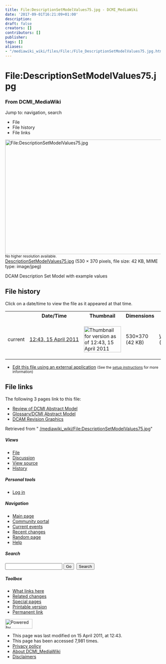 ```yaml
---
title: File:DescriptionSetModelValues75.jpg - DCMI_MediaWiki
date: '2017-09-01T16:21:09+01:00'
description: 
draft: false
creators: []
contributors: []
publisher: 
tags: []
aliases:
- "/mediawiki_wiki/files/File:/File_DescriptionSetModelValues75.jpg.html"
---
```


<a id="top"></a>
# File:DescriptionSetModelValues75.jpg

### From DCMI\_MediaWiki

Jump to: navigation, search
<!-- start content -->
- File
- File history
- File links

 [<img alt="File:DescriptionSetModelValues75.jpg" src="/images/5/5f/DescriptionSetModelValues75.jpg" width="530" height="370">](/mediawiki_wiki/files/DescriptionSetModelValues75.jpg)  
<small>No higher resolution available.</small>  
 [DescriptionSetModelValues75.jpg](/images/5/5f/DescriptionSetModelValues75.jpg)‎ (530 × 370 pixels, file size: 42 KB, MIME type: image/jpeg)

DCAM Description Set Model with example values

<!-- 
NewPP limit report
Preprocessor node count: 1/1000000
Post-expand include size: 0/2097152 bytes
Template argument size: 0/2097152 bytes
Expensive parser function count: 0/100
-->
## File history

Click on a date/time to view the file as it appeared at that time.

<table class="wikitable filehistory">
  <tr>
    <td></td>
    <th>Date/Time</th>
    <th>Thumbnail</th>
    <th>Dimensions</th>
    <th>User</th>
    <th>Comment</th>
  </tr>
  <tr>
    <td>current</td>
    <td class="filehistory-selected" style="white-space: nowrap;"><a href="/mediawiki_wiki/files/DescriptionSetModelValues75.jpg">12:43, 15 April 2011</a></td>
    <td><a href="/images/5/5f/DescriptionSetModelValues75.jpg"><img alt="Thumbnail for version as of 12:43, 15 April 2011" src="/images/5/5f/DescriptionSetModelValues75.jpg" width="120" height="84"></a></td>
    <td>530×370 <span style="white-space: nowrap;">(42 KB)</span>
    </td>
    <td>
      <a href="/index.php/User:WikiSysop" title="User:WikiSysop" class="mw-userlink">WikiSysop</a> <span style="white-space: nowrap;"> <span class="mw-usertoollinks">(<a href="/index.php?title=User_talk:WikiSysop&amp;action=edit&amp;redlink=1" class="new" title="User talk:WikiSysop (page does not exist)">Talk</a> | <a href="/index.php/Special:Contributions/WikiSysop" title="Special:Contributions/WikiSysop">contribs</a>)</span></span>
    </td>
    <td> <span class="comment">(DCAM Description Set Model with example values)</span>
    </td>
  </tr>
</table>

  

- [Edit this file using an external application](/index.php?title=File:DescriptionSetModelValues75.jpg&action=edit&externaledit=true&mode=file "File:DescriptionSetModelValues75.jpg") <small>(See the <a href="http://www.mediawiki.org/wiki/Manual:External_editors" class="external text" rel="nofollow">setup instructions</a> for more information)</small>

## File links

The following 3 pages link to this file:

- [Review of DCMI Abstract Model](/index.php/Review_of_DCMI_Abstract_Model "Review of DCMI Abstract Model")
- [Glossary/DCMI Abstract Model](/index.php/Glossary/DCMI_Abstract_Model "Glossary/DCMI Abstract Model")
- [DCAM Revision Graphics](/index.php/DCAM_Revision_Graphics "DCAM Revision Graphics")

Retrieved from " [/mediawiki_wiki/File:DescriptionSetModelValues75.jpg](/mediawiki_wiki/files/File:/File:DescriptionSetModelValues75.jpg.html)"

<!-- end content -->

##### Views

- [File](/mediawiki_wiki/files/File:/File:DescriptionSetModelValues75.jpg.html)
- [Discussion](/index.php?title=File_talk:DescriptionSetModelValues75.jpg&action=edit&redlink=1 "Discussion about the content page [t]")
- [View source](/index.php?title=File:DescriptionSetModelValues75.jpg&action=edit "This page is protected.
You can view its source [e]")
- [History](/index.php?title=File:DescriptionSetModelValues75.jpg&action=history "Past revisions of this page [h]")

##### Personal tools

- [Log in](/index.php?title=Special:UserLogin&returnto=File:DescriptionSetModelValues75.jpg "You are encouraged to log in; however, it is not mandatory [o]")

<script type="text/javascript"> if (window.isMSIE55) fixalpha(); </script>

##### Navigation

- [Main page](/index.php/Main_Page "Visit the main page [z]")
- [Community portal](/index.php/DCMI_MediaWiki:Community_portal "About the project, what you can do, where to find things")
- [Current events](/index.php/DCMI_MediaWiki:Current_events "Find background information on current events")
- [Recent changes](/index.php/Special:RecentChanges "The list of recent changes in the wiki [r]")
- [Random page](/index.php/Special:Random "Load a random page [x]")
- [Help](/index.php/Help:Contents "The place to find out")

##### <label for="searchInput">Search</label>

<form action="/index.php" id="searchform">
				<input type="hidden" name="title" value="Special:Search">
				<input id="searchInput" title="Search DCMI_MediaWiki" accesskey="f" type="search" name="search">
				<input type="submit" name="go" class="searchButton" id="searchGoButton" value="Go" title="Go to a page with this exact name if exists"> 
				<input type="submit" name="fulltext" class="searchButton" id="mw-searchButton" value="Search" title="Search the pages for this text">
			</form>

##### Toolbox

- [What links here](/index.php/Special:WhatLinksHere/File:DescriptionSetModelValues75.jpg "List of all wiki pages that link here [j]")
- [Related changes](/index.php/Special:RecentChangesLinked/File:DescriptionSetModelValues75.jpg "Recent changes in pages linked from this page [k]")
- [Special pages](/index.php/Special:SpecialPages "List of all special pages [q]")
- [Printable version](/index.php?title=File:DescriptionSetModelValues75.jpg&printable=yes "Printable version of this page [p]")
- [Permanent link](/index.php?title=File:DescriptionSetModelValues75.jpg&oldid=48 "Permanent link to this revision of the page")

<!-- end of the left (by default at least) column -->

 [<img src="/skins/common/images/poweredby_mediawiki_88x31.png" height="31" width="88" alt="Powered by MediaWiki">](http://www.mediawiki.org/)

- This page was last modified on 15 April 2011, at 12:43.
- This page has been accessed 7,981 times.
- [Privacy policy](/index.php/DCMI_MediaWiki:Privacy_policy "DCMI MediaWiki:Privacy policy")
- [About DCMI\_MediaWiki](/index.php/DCMI_MediaWiki:About "DCMI MediaWiki:About")
- [Disclaimers](/index.php/DCMI_MediaWiki:General_disclaimer "DCMI MediaWiki:General disclaimer")

<script>if (window.runOnloadHook) runOnloadHook();</script><!-- Served in 0.557 secs. -->
